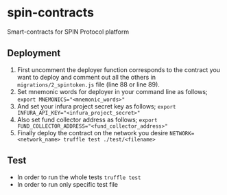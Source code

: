 # spin-contracts
Smart-contracts for SPIN Protocol platform


## Deployment
1. First uncomment the deployer function corresponds to the contract you want to deploy and comment out all the others in `migrations/2_spintoken.js` file (line 88 or line 89).
2. Set mnemonic words for deployer in your command line as follows;
`export MNEMONICS="<mnemonic_words>"`
3. And set your infura project secret key as follows;
`export INFURA_API_KEY="<infura_project_secret>"`
4. Also set fund collector address as follows;
`export FUND_COLLECTOR_ADDRESS="<fund_collector_address>"`
5. Finally deploy the contract on the network you desire
`NETWORK=<network_name> truffle test ./test/<filename>`


## Test
* In order to run the whole tests
`truffle test`
* In order to run only specific test file
